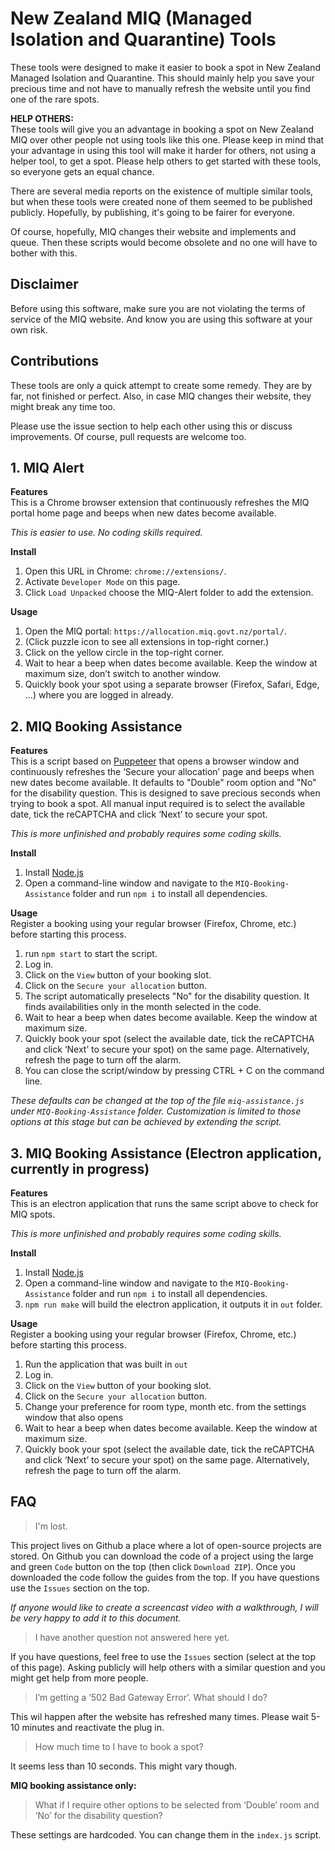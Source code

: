 # New Zealand MIQ (Managed Isolation and Quarantine) Tools

These tools were designed to make it easier to book a spot in New Zealand Managed Isolation and Quarantine. This should mainly help you save your precious time and not have to manually refresh the website until you find one of the rare spots.

**HELP OTHERS:**  
These tools will give you an advantage in booking a spot on New Zealand MIQ over other people not using tools like this one. Please keep in mind that your advantage in using this tool will make it harder for others, not using a helper tool, to get a spot. Please help others to get started with these tools, so everyone gets an equal chance. 

There are several media reports on the existence of multiple similar tools, but when these tools were created none of them seemed to be published publicly. Hopefully, by publishing, it's going to be fairer for everyone. 

Of course, hopefully, MIQ changes their website and implements and queue. Then these scripts would become obsolete and no one will have to bother with this.

## Disclaimer

Before using this software, make sure you are not violating the terms of service of the MIQ website. And know you are using this software at your own risk. 

## Contributions

These tools are only a quick attempt to create some remedy. They are by far, not finished or perfect. Also, in case MIQ changes their website, they might break any time too. 

Please use the issue section to help each other using this or discuss improvements. Of course, pull requests are welcome too.

## 1. MIQ Alert

**Features**  
This is a Chrome browser extension that continuously refreshes the MIQ portal home page and beeps when new dates become available.

*This is easier to use. No coding skills required.*

**Install**
1. Open this URL in Chrome: `chrome://extensions/`.
2. Activate `Developer Mode` on this page.
3. Click `Load Unpacked` choose the MIQ-Alert folder to add the extension.

**Usage**
1. Open the MIQ portal: `https://allocation.miq.govt.nz/portal/`.
2. (Click puzzle icon to see all extensions in top-right corner.)
3. Click on the yellow circle in the top-right corner.
4. Wait to hear a beep when dates become available. Keep the window at maximum size, don’t switch to another window.
5. Quickly book your spot using a separate browser (Firefox, Safari, Edge, …) where you are logged in already.

## 2. MIQ Booking Assistance

**Features**  
This is a script based on [Puppeteer](https://github.com/puppeteer/puppeteer) that opens a browser window and continuously refreshes the ‘Secure your allocation’ page and beeps when new dates become available. It defaults to "Double" room option and "No" for the disability question. This is designed to save precious seconds when trying to book a spot. All manual input required is to select the available date, tick the reCAPTCHA and click ‘Next’ to secure your spot.

*This is more unfinished and probably requires some coding skills.*

**Install**
1. Install [Node.js](https://nodejs.org/en/download/)
2. Open a command-line window and navigate to the `MIQ-Booking-Assistance` folder and run `npm i` to install all dependencies.

**Usage**  
Register a booking using your regular browser (Firefox, Chrome, etc.) before starting this process. 

1. run `npm start` to start the script. 
2. Log in.
3. Click on the `View` button of your booking slot.
4. Click on the `Secure your allocation` button.
5. The script automatically preselects "No" for the disability question. It finds availabilities only in the month selected in the code. 
6. Wait to hear a beep when dates become available. Keep the window at maximum size.
7. Quickly book your spot (select the available date, tick the reCAPTCHA and click ‘Next’ to secure your spot) on the same page. Alternatively, refresh the page to turn off the alarm. 
8. You can close the script/window by pressing CTRL + C on the command line.

*These defaults can be changed at the top of the file `miq-assistance.js` under `MIQ-Booking-Assistance` folder. Customization is limited to those options at this stage but can be achieved by extending the script.*

## 3. MIQ Booking Assistance (Electron application, currently in progress)

**Features**  
This is an electron application that runs the same script above to check for MIQ spots.

*This is more unfinished and probably requires some coding skills.*

**Install**
1. Install [Node.js](https://nodejs.org/en/download/)
2. Open a command-line window and navigate to the `MIQ-Booking-Assistance` folder and run `npm i` to install all dependencies.
3. `npm run make` will build the electron application, it outputs it in `out` folder.

**Usage**  
Register a booking using your regular browser (Firefox, Chrome, etc.) before starting this process.

1. Run the application that was built in `out`
2. Log in.
3. Click on the `View` button of your booking slot.
4. Click on the `Secure your allocation` button.
5. Change your preference for room type, month etc. from the settings window that also opens
6. Wait to hear a beep when dates become available. Keep the window at maximum size.
7. Quickly book your spot (select the available date, tick the reCAPTCHA and click ‘Next’ to secure your spot) on the same page. Alternatively, refresh the page to turn off the alarm.

## FAQ

> I'm lost.

This project lives on Github a place where a lot of open-source projects are stored. On Github you can download the code of a project using the large and green `Code` button on the top (then click `Download ZIP`). Once you downloaded the code follow the guides from the top. If you have questions use the `Issues` section on the top.

_If anyone would like to create a screencast video with a walkthrough, I will be very happy to add it to this document._

> I have another question not answered here yet.

If you have questions, feel free to use the `Issues` section (select at the top of this page). Asking publicly will help others with a similar question and you might get help from more people.

> I’m getting a ‘502 Bad Gateway Error’. What should I do? 

This wil happen after the website has refreshed many times. Please wait 5-10 minutes and reactivate the plug in.

> How much time to I have to book a spot?

It seems less than 10 seconds. This might vary though.

**MIQ booking assistance only:**
> What if I require other options to be selected from ‘Double’ room and ‘No’ for the disability question? 

These settings are hardcoded. You can change them in the `index.js` script.
